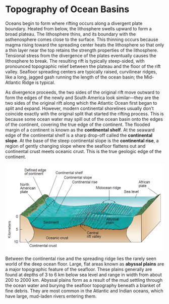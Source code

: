# Topography of Ocean Basins

Oceans begin to form where rifting occurs along a divergent plate boundary. Heated from below, the lithosphere swells upward to form a broad plateau. The lithosphere thins, and its boundary with the asthenosphere comes close to the surface. This thinning occurs because magma rising toward the spreading center heats the lithosphere so that only a thin layer near the top retains the strength properties of the lithosphere. Tensional stress from the divergence of the plates eventually causes the lithosphere to break. The resulting rift is typically steep-sided, with pronounced topographic relief between the plateau and the floor of the rift valley. Seafloor spreading centers are typically raised, curvilinear ridges, like a long, jagged gash running the length of the ocean basin; the Mid-Atlantic Ridge is typical. 

As divergence proceeds, the two sides of the original rift move outward to form the edges of the newly and South America look similar—they are the two sides of the original rift along which the Atlantic Ocean first began to split and expand. However, modern continental shorelines usually don’t coincide exactly with the original split that started the rifting process. This is because some ocean water may spill out of the ocean basin onto the edges of the continent, covering the true edge of the continent. The flooded margin of a continent is known as the **continental shelf**. At the seaward edge of the continental shelf is a sharp drop-off called the **continental slope**. At the base of the steep continental slope is the **continental rise**, a region of gently changing slope where the seafloor flattens out and continental crust meets oceanic crust. This is the true geologic edge of the continent. 

![The true edge of a continent is where continental crust meets oceanic crust \(shown by the dashed line on this diagram\). This doesn&#x2019;t always correspond to the shoreline of the ocean basin, as defined by the edge of the water. This is because some of the water in the ocean basin may spill out onto the shallowly sloping continental shelf.](../../.gitbook/assets/image%20%2845%29.png)

Between the continental rise and the spreading ridge lies the rarely seen world of the deep ocean floor. Large, flat areas known as **abyssal plains** are a major topographic feature of the seafloor. These plains generally are found at depths of 3 to 6 km below sea level and range in width from about 200 to 2000 km. Abyssal plains form as a result of the mud settling through the ocean water and burying the seafloor topography beneath a blanket of fine debris. They are most common in the Atlantic and Indian oceans, which have large, mud-laden rivers entering them.

